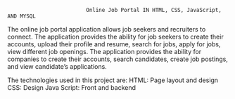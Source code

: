                              Online Job Portal IN HTML, CSS, JavaScript, AND MYSQL

The online job portal application allows job seekers and recruiters to connect.
The application provides the ability for job seekers to create their accounts, upload their profile and resume, search for jobs, apply for jobs, view different job openings. 
The application provides the ability for companies to create their accounts, search candidates, create job postings, and view candidate’s applications.

The technologies used in this project are:
HTML: Page layout and design
CSS: Design
Java Script: Front and backend 

